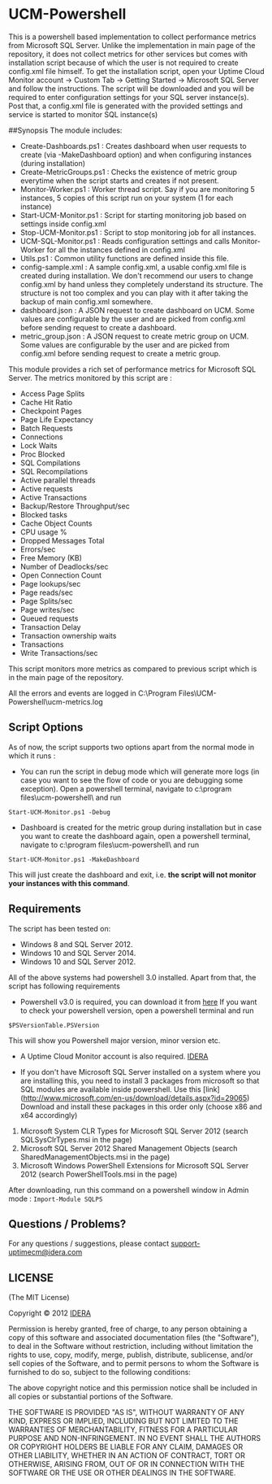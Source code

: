 UCM-Powershell
==============

This is a powershell based implementation to collect performance metrics from Microsoft SQL Server.
Unlike the implementation in main page of the repository, it does not collect metrics for other services
but comes with installation script because of which the user is not required to create config.xml file
himself. To get the installation script, open your Uptime Cloud Monitor account -> Custom Tab ->
Getting Started -> Microsoft SQL Server and follow the instructions. The script will be downloaded
and you will be required to enter configuration settings for your SQL server instance(s). Post that,
a config.xml file is generated with the provided settings and service is started to monitor SQL instance(s)

##Synopsis
The module includes:
 - Create-Dashboards.ps1 : Creates dashboard when user requests to create (via -MakeDashboard option) and when configuring instances (during installation)
 - Create-MetricGroups.ps1 : Checks the existence of metric group everytime when the script starts and creates if not present.
 - Monitor-Worker.ps1 : Worker thread script. Say if you are monitoring 5 instances, 5 copies of this script run on your system (1 for each instance)
 - Start-UCM-Monitor.ps1 : Script for starting monitoring job based on settings inside config.xml
 - Stop-UCM-Monitor.ps1 : Script to stop monitoring job for all instances.
 - UCM-SQL-Monitor.ps1 : Reads configuration settings and calls Monitor-Worker for all the instances defined in config.xml
 - Utils.ps1 : Common utility functions are defined inside this file.
 - config-sample.xml : A sample config.xml, a usable config.xml file is created during installation. We don't recommend our users to change config.xml by hand unless they completely understand its structure. The structure is not too complex and you can play with it after taking the backup of main config.xml somewhere.
 - dashboard.json : A JSON request to create dashboard on UCM. Some values are configurable by the user and are picked from config.xml before sending request to create a dashboard.
 - metric_group.json :  A JSON request to create metric group on UCM. Some values are configurable by the user and are picked from config.xml before sending request to create a metric group.

This module provides a rich set of performance metrics for Microsoft SQL Server. The metrics monitored by this script are :

- Access Page Splits
- Cache Hit Ratio
- Checkpoint Pages
- Page Life Expectancy
- Batch Requests
- Connections
- Lock Waits
- Proc Blocked
- SQL Compilations
- SQL Recompilations
- Active parallel threads
- Active requests
- Active Transactions
- Backup/Restore Throughput/sec
- Blocked tasks
- Cache Object Counts
- CPU usage %
- Dropped Messages Total
- Errors/sec
- Free Memory (KB)
- Number of Deadlocks/sec
- Open Connection Count
- Page lookups/sec
- Page reads/sec
- Page Splits/sec
- Page writes/sec
- Queued requests
- Transaction Delay
- Transaction ownership waits
- Transactions
- Write Transactions/sec

This script monitors more metrics as compared to previous script which is in the main page of the repository.

All the errors and events are logged in C:\Program Files\UCM-Powershell\ucm-metrics.log

## Script Options

As of now, the script supports two options apart from the normal mode in which it runs :
- You can run the script in debug mode which will generate more logs (in case you want to see the flow
of code or you are debugging some exception). Open a powershell terminal, navigate to c:\program files\ucm-powershell\ and run

`Start-UCM-Monitor.ps1 -Debug`

- Dashboard is created for the metric group during installation but in case you want to create the dashboard again,
open a powershell terminal, navigate to c:\program files\ucm-powershell\ and run

`Start-UCM-Monitor.ps1 -MakeDashboard`

This will just create the dashboard and exit, i.e. **the script will not monitor your instances with this command**.

## Requirements

The script has been tested on:
- Windows 8  and  SQL Server 2012.
- Windows 10 and SQL Server 2014.
- Windows 10 and SQL Server 2012.

All of the above systems had powershell 3.0 installed. Apart from that, the script has following requirements

* Powershell v3.0 is required, you can download it from [here](http://www.microsoft.com/en-us/download/details.aspx?id=34595)
If you want to check your powershell version, open a powershell terminal and run

`$PSVersionTable.PSVersion`

This will show you Powershell major version, minor version etc.

* A Uptime Cloud Monitor account is also required. [IDERA](https://www.idera.com/infrastructure-monitoring-as-a-service/freetrialsubscriptionform)

* If you don't have Microsoft SQL Server installed on a system where you are installing this, you need to install 3 packages from microsoft so that SQL modules are available inside powershell. Use this [link] (http://www.microsoft.com/en-us/download/details.aspx?id=29065)
 Download and install these packages in this order only (choose x86 and x64 accordingly)
 1. Microsoft System CLR Types for Microsoft SQL Server 2012 (search SQLSysClrTypes.msi in the page)
 2. Microsoft SQL Server 2012 Shared Management Objects (search SharedManagementObjects.msi in the page)
 3. Microsoft Windows PowerShell Extensions for Microsoft SQL Server 2012 (search PowerShellTools.msi in the page)

 After downloading, run this command on a powershell window in Admin mode : `Import-Module SQLPS`

## Questions / Problems?

For any questions / suggestions, please contact support-uptimecm@idera.com

##  LICENSE

(The MIT License)

Copyright © 2012 [IDERA](http://idera.com)

Permission is hereby granted, free of charge, to any person obtaining a
copy of this software and associated documentation files (the "Software"),
to deal in the Software without restriction, including without
limitation the rights to use, copy, modify, merge, publish, distribute,
sublicense, and/or sell copies of the Software, and to permit persons
to whom the Software is furnished to do so, subject to the following conditions:

The above copyright notice and this permission notice shall be included
in all copies or substantial portions of the Software.

THE SOFTWARE IS PROVIDED "AS IS", WITHOUT WARRANTY OF ANY KIND, EXPRESS
OR IMPLIED, INCLUDING BUT NOT LIMITED TO THE WARRANTIES OF MERCHANTABILITY,
FITNESS FOR A PARTICULAR PURPOSE AND NON-INFRINGEMENT. IN NO EVENT SHALL
THE AUTHORS OR COPYRIGHT HOLDERS BE LIABLE FOR ANY CLAIM, DAMAGES OR
OTHER LIABILITY, WHETHER IN AN ACTION OF CONTRACT, TORT OR OTHERWISE,
ARISING FROM, OUT OF OR IN CONNECTION WITH THE SOFTWARE OR THE USE OR
OTHER DEALINGS IN THE SOFTWARE.
